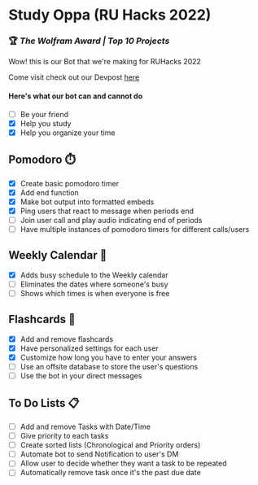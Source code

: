 # Study Oppa (RU Hacks 2022)

### :trophy: *The Wolfram Award | Top 10 Projects*

<p> Wow! this is our Bot that we're making for RUHacks 2022 </p>
<p> Come visit check out our Devpost <a href="https://devpost.com/software/study-oppa">here</a></p>

#### Here's what our bot can and cannot do

- [ ] Be your friend
- [x] Help you study
- [x] Help you organize your time

## Pomodoro :stopwatch:
- [x] Create basic pomodoro timer
- [x] Add end function
- [x] Make bot output into formatted embeds
- [x] Ping users that react to message when periods end
- [ ] Join user call and play audio indicating end of periods
- [ ] Have multiple instances of pomodoro timers for different calls/users

## Weekly Calendar :date:
- [x] Adds busy schedule to the Weekly calendar
- [ ] Eliminates the dates where someone's busy
- [ ] Shows which times is when everyone is free

## Flashcards :memo:
- [x] Add and remove flashcards
- [x] Have personalized settings for each user
- [x] Customize how long you have to enter your answers
- [ ] Use an offsite database to store the user's questions
- [ ] Use the bot in your direct messages

## To Do Lists :clipboard:
- [ ] Add and remove Tasks with Date/Time
- [ ] Give priority to each tasks
- [ ] Create sorted lists (Chronological and Priority orders)
- [ ] Automate bot to send Notification to user's DM
- [ ] Allow user to decide whether they want a task to be repeated
- [ ] Automatically remove task once it's the past due date
